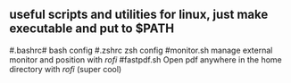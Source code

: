## useful scripts and utilities for linux, just make executable and put to $PATH 

#.bashrc#
bash config
#.zshrc
zsh config
#monitor.sh
manage external monitor and position with *rofi*
#fastpdf.sh
Open pdf anywhere in the home directory with *rofi* (super cool)



